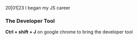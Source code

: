 20|01|23
I began my JS career
<h3>The Developer Tool</h3>

<p><b>Ctrl + shift + J</b> on google chrome to bring the developer tool</p>